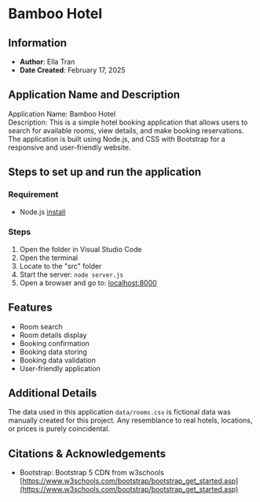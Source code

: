 # Bamboo Hotel
## Information

- **Author**: Ella Tran
- **Date Created**: February 17, 2025

## Application Name and Description
Application Name: Bamboo Hotel\
Description: This is a simple hotel booking application that allows users to search for available rooms, view details, and make booking reservations. The application is built using Node.js, and CSS with Bootstrap for a responsive and user-friendly website.

## Steps to set up and run the application
### Requirement
- Node.js [install](https://nodejs.org/en)
### Steps
1. Open the folder in Visual Studio Code
2. Open the terminal
3. Locate to the "src" folder
4. Start the server: `node server.js`
5. Open a browser and go to: [localhost:8000](http://localhost:8000)

## Features
- Room search
- Room details display
- Booking confirmation
- Booking data storing
- Booking data validation
- User-friendly application

## Additional Details
The data used in this application `data/rooms.csv` is fictional data was manually created for this project. Any resemblance to real hotels, locations, or prices is purely coincidental.

## Citations & Acknowledgements
- Bootstrap: Bootstrap 5 CDN from w3schools [https://www.w3schools.com/bootstrap/bootstrap_get_started.asp](https://www.w3schools.com/bootstrap/bootstrap_get_started.asp) 

